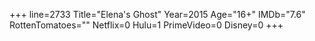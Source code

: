 +++
line=2733
Title="Elena's Ghost"
Year=2015
Age="16+"
IMDb="7.6"
RottenTomatoes=""
Netflix=0
Hulu=1
PrimeVideo=0
Disney=0
+++

